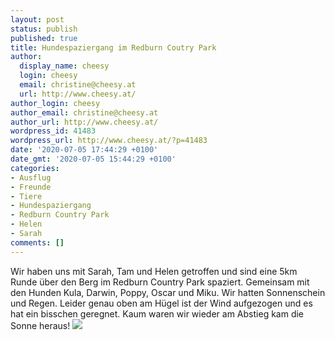 ```yaml
---
layout: post
status: publish
published: true
title: Hundespaziergang im Redburn Coutry Park
author:
  display_name: cheesy
  login: cheesy
  email: christine@cheesy.at
  url: http://www.cheesy.at/
author_login: cheesy
author_email: christine@cheesy.at
author_url: http://www.cheesy.at/
wordpress_id: 41483
wordpress_url: http://www.cheesy.at/?p=41483
date: '2020-07-05 17:44:29 +0100'
date_gmt: '2020-07-05 15:44:29 +0100'
categories:
- Ausflug
- Freunde
- Tiere
- Hundespaziergang
- Redburn Country Park
- Helen
- Sarah
comments: []
---
```

Wir haben uns mit Sarah, Tam und Helen getroffen und sind eine 5km Runde über den Berg im Redburn Country Park spaziert. Gemeinsam mit den Hunden Kula, Darwin, Poppy, Oscar und Miku. Wir hatten Sonnenschein und Regen. Leider genau oben am Hügel ist der Wind aufgezogen und es hat ein bisschen geregnet. Kaum waren wir wieder am Abstieg kam die Sonne heraus!
[![](http://www.cheesy.at/wp-content/uploads/Redburn-Country-Park-003-1.jpg)](http://www.cheesy.at/fotos/ausfluege/2020-2/hundespaziergang-im-redburn-coutry-park/)
